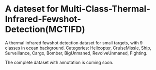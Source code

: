 # A dateset for Multi-Class-Thermal-Infrared-Fewshot-Detection(MCTIFD)
A thermal infrared fewshot detection dataset for small targets, with 9 classes in ocean background.
Categories: Helicopter, CruiseMissle, Ship, Surveillance, Cargo, Bomber, BigUnmaned, RevolveUnmaned, Fighting.

The complete dataset with annotation is coming soon.
